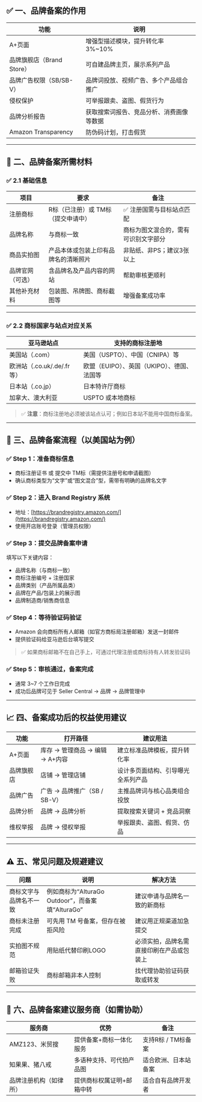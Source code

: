 ## ✅ 一、品牌备案的作用

| 功能                  | 说明                    |
| ------------------- | --------------------- |
| A+页面                | 增强型描述模块，提升转化率 3%\~10% |
| 品牌旗舰店（Brand Store）  | 可自建品牌主页，展示系列产品        |
| 品牌广告权限（SB/SB-V）     | 品牌词投放、视频广告、多个产品组合推广   |
| 侵权保护                | 可举报跟卖、盗图、假货行为         |
| 品牌分析报告              | 获取搜索词报告、竞品分析、消费画像等数据  |
| Amazon Transparency | 防伪码计划，打击假货            |

---

## 🧾 二、品牌备案所需材料

### ✅ 2.1 基础信息

| 项目       | 要求                  | 备注                 |
| -------- | ------------------- | ------------------ |
| 注册商标     | R标（已注册）或 TM标（提交申请中） | ✅ 注册国需与目标站点匹配      |
| 品牌名称     | 与商标一致               | 商标为图文混合的，需有可识别文字部分 |
| 商品实拍图    | 产品本体或包装上印有品牌名的清晰照片  | 非贴纸、非PS；建议3张以上     |
| 品牌官网（可选） | 含品牌名及产品内容的网站        | 帮助审核更顺利            |
| 其他补充材料   | 包装图、吊牌图、商标截图等       | 增强备案成功率            |

---

### ✅ 2.2 商标国家与站点对应关系

| 亚马逊站点                 | 支持的商标注册地                   |
| --------------------- | -------------------------- |
| 美国站（.com）             | 美国（USPTO）、中国（CNIPA）等       |
| 欧洲站（.co.uk/.de/.fr 等） | 欧盟（EUIPO）、英国（UKIPO）、德国、法国等 |
| 日本站（.co.jp）           | 日本特许厅商标                    |
| 加拿大、澳大利亚              | USPTO 或本地商标                |

> ✅ **注意**：商标注册地必须被该站点认可；例如日本站不能用中国商标备案。

---

## 📌 三、品牌备案流程（以美国站为例）

### ✅ Step 1：准备商标信息

* 商标注册证书 或 提交中 TM标（需提供注册号和申请截图）
* 确认商标类型为“文字”或“图文混合”型，需带有明确的品牌名文字

### ✅ Step 2：进入 Brand Registry 系统

* 地址：[https://brandregistry.amazon.com/](https://brandregistry.amazon.com/)
* 使用开店账号登录（管理员权限）

### ✅ Step 3：提交品牌备案申请

填写以下关键内容：

* 品牌名称（与商标一致）
* 商标注册编号 + 注册国家
* 品牌类别（产品所属品类）
* 品牌在产品/包装上的展示图
* 品牌制造商/销售商信息

### ✅ Step 4：等待验证码验证

* Amazon 会向商标所有人邮箱（如官方商标局注册邮箱）发送一封邮件
* 提供验证码给亚马逊后台填写提交

> ✅ 如果商标邮箱不在自己手上，可通过代理注册或商标持有人转发验证码

### ✅ Step 5：审核通过，备案完成

* 通常 3\~7 个工作日完成
* 成功后品牌可见于 Seller Central → 品牌 → 品牌管理中

---

## 📈 四、备案成功后的权益使用建议

| 功能    | 打开路径                  | 建议用法              |
| ----- | --------------------- | ----------------- |
| A+页面  | 库存 → 管理商品 → 编辑 → A+内容 | 建立标准品牌模板，提升转化率    |
| 品牌旗舰店 | 店铺 → 管理店铺             | 设计多页面结构、引导曝光全系列产品 |
| 品牌广告  | 广告 → 品牌推广（SB / SB-V）  | 主推品牌词与核心品类组合投放    |
| 品牌分析  | 品牌 → 品牌分析             | 提取搜索关键词 + 竞品洞察    |
| 维权举报  | 品牌 → 侵权举报             | 举报跟卖、盗图、假货、仿品     |

---

## ⚠️ 五、常见问题及规避建议

| 问题          | 说明                                     | 解决方法                 |
| ----------- | -------------------------------------- | -------------------- |
| 商标文字与品牌名不一致 | 例如商标为“AlturaGo Outdoor”，而备案填“AlturaGo” | 建议申请与品牌名一致的新商标       |
| 商标未注册完成     | 可先用 TM 号备案，但存在被拒风险                     | 建议用正规渠道加急提交          |
| 实拍图不规范      | 用贴纸代替印刷LOGO                            | 必须实拍，品牌名需直接印刷在产品或包装上 |
| 邮箱验证失败      | 商标邮箱非本人控制                              | 找代理协助验证码获取或转发        |

---

## 🧰 六、品牌备案建议服务商（如需协助）

| 服务商         | 优势            | 备注           |
| ----------- | ------------- | ------------ |
| AMZ123、米贸搜  | 提供备案+商标一体化服务  | 支持R标 / TM标备案 |
| 知果果、猪八戒     | 多语种支持、可代拍产品图  | 适合欧洲、日本站备案   |
| 品牌注册机构（如律所） | 提供商标权属证明+邮箱中转 | 适合自有品牌开发者    |

